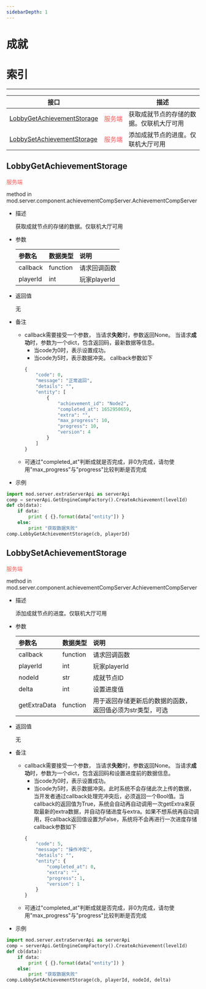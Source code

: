 ```yaml
---
sidebarDepth: 1
---
```

# 成就

# 索引

---

| 接口 | <div style="width: 3em"></div> | 描述 |
| --- | --- | --- |
| [LobbyGetAchievementStorage](成就.md#lobbygetachievementstorage) | <span style="display:inline;color:#ff5555">服务端</span> | 获取成就节点的存储的数据。仅联机大厅可用 |
| [LobbySetAchievementStorage](成就.md#lobbysetachievementstorage) | <span style="display:inline;color:#ff5555">服务端</span> | 添加成就节点的进度。仅联机大厅可用 |

## LobbyGetAchievementStorage

<span style="display:inline;color:#ff5555">服务端</span>

method in mod.server.component.achievementCompServer.AchievementCompServer

- 描述

    获取成就节点的存储的数据。仅联机大厅可用

- 参数

    | 参数名 | <div style="width: 4em">数据类型</div> | 说明 |
    | :--- | :--- | :--- |
    | callback | function | 请求回调函数 |
    | playerId | int | 玩家playerId |

- 返回值

    无

- 备注
    - callback需要接受一个参数，
        当请求**失败**时，参数返回None。
        当请求**成功**时，参数为一个dict，包含返回码，最新数据等信息。
        - 当code为0时，表示设置成功。
        - 当code为5时，表示数据冲突。
        callback参数如下
        ```python
        {
            "code": 0,
            "message": "正常返回",
            "details": "",
            "entity": [
                {
                    "achievement_id": "Node2",
                    "completed_at": 1652950659,
                    "extra": "",
                    "max_progress": 10,
                    "progress": 10,
                    "version": 4
                }
            ]
        }
        ```
    - 可通过"completed_at"判断成就是否完成，非0为完成，请勿使用"max_progress"与"progress"比较判断是否完成

- 示例

```python
import mod.server.extraServerApi as serverApi
comp = serverApi.GetEngineCompFactory().CreateAchievement(levelId)
def cb(data):
    if data:
        print { {}.format(data["entity"]) }
    else:
        print "获取数据失败"
comp.LobbyGetAchievementStorage(cb, playerId)
```



## LobbySetAchievementStorage

<span style="display:inline;color:#ff5555">服务端</span>

method in mod.server.component.achievementCompServer.AchievementCompServer

- 描述

    添加成就节点的进度。仅联机大厅可用

- 参数

    | 参数名 | <div style="width: 4em">数据类型</div> | 说明 |
    | :--- | :--- | :--- |
    | callback | function | 请求回调函数 |
    | playerId | int | 玩家playerId |
    | nodeId | str | 成就节点ID |
    | delta | int | 设置进度值 |
    | getExtraData | function | 用于返回存储更新后的数据的函数，返回值必须为str类型，可选 |

- 返回值

    无

- 备注
    - callback需要接受一个参数，
        当请求**失败**时，参数返回None。
        当请求**成功**时，参数为一个dict，包含返回码和设置进度前的数据信息。
        - 当code为0时，表示设置成功。
        - 当code为5时，表示数据冲突。此时系统不会存储此次上传的数据，当开发者通过callback处理完冲突后，必须返回一个Bool值。当callback的返回值为True，系统会自动再自动调用一次getExtra来获取最新的extra数据，并自动存储进度与extra。如果不想系统再自动调用，将callback返回值设置为False，系统将不会再进行一次进度存储
        callback参数如下
        ```python
        {
            "code": 5,
            "message": "操作冲突",
            "details": "",
            "entity": {
                "completed_at": 0,
                "extra": "",
                "progress": 1,
                "version": 1
            }
        }
        ```
    - 可通过"completed_at"判断成就是否完成，非0为完成，请勿使用"max_progress"与"progress"比较判断是否完成

- 示例

```python
import mod.server.extraServerApi as serverApi
comp = serverApi.GetEngineCompFactory().CreateAchievement(levelId)
def cb(data):
    if data:
        print { {}.format(data["entity"]) }
    else:
        print "获取数据失败"
comp.LobbySetAchievementStorage(cb, playerId, nodeId, delta)
```



